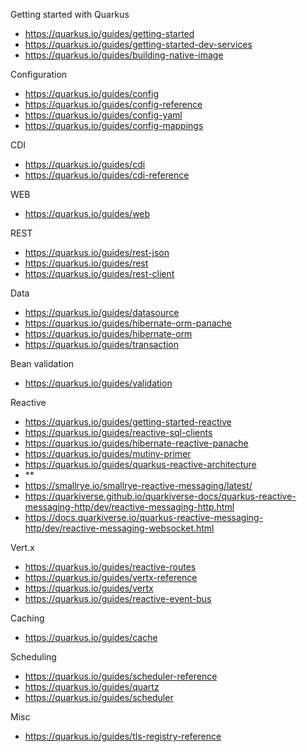 

Getting started with Quarkus
- https://quarkus.io/guides/getting-started
- https://quarkus.io/guides/getting-started-dev-services
- https://quarkus.io/guides/building-native-image


Configuration
- https://quarkus.io/guides/config
- https://quarkus.io/guides/config-reference
- https://quarkus.io/guides/config-yaml
- https://quarkus.io/guides/config-mappings


CDI
- https://quarkus.io/guides/cdi
- https://quarkus.io/guides/cdi-reference


WEB
- https://quarkus.io/guides/web


REST
- https://quarkus.io/guides/rest-json
- https://quarkus.io/guides/rest
- https://quarkus.io/guides/rest-client


Data
- https://quarkus.io/guides/datasource
- https://quarkus.io/guides/hibernate-orm-panache
- https://quarkus.io/guides/hibernate-orm
- https://quarkus.io/guides/transaction


Bean validation
- https://quarkus.io/guides/validation


Reactive
- https://quarkus.io/guides/getting-started-reactive
- https://quarkus.io/guides/reactive-sql-clients
- https://quarkus.io/guides/hibernate-reactive-panache
- https://quarkus.io/guides/mutiny-primer
- https://quarkus.io/guides/quarkus-reactive-architecture
- **
- https://smallrye.io/smallrye-reactive-messaging/latest/
- https://quarkiverse.github.io/quarkiverse-docs/quarkus-reactive-messaging-http/dev/reactive-messaging-http.html
- https://docs.quarkiverse.io/quarkus-reactive-messaging-http/dev/reactive-messaging-websocket.html


Vert.x
- https://quarkus.io/guides/reactive-routes
- https://quarkus.io/guides/vertx-reference
- https://quarkus.io/guides/vertx
- https://quarkus.io/guides/reactive-event-bus


Caching
- https://quarkus.io/guides/cache


Scheduling
- https://quarkus.io/guides/scheduler-reference
- https://quarkus.io/guides/quartz
- https://quarkus.io/guides/scheduler


Misc
- https://quarkus.io/guides/tls-registry-reference
